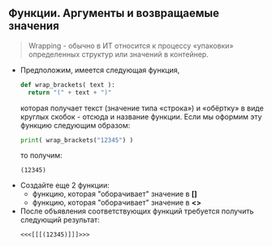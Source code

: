 ## Функции. Аргументы и возвращаемые значения

> Wrapping - обычно в ИТ относится к процессу «упаковки» определенных структур или значений в контейнер.


* Предположим, имеется следующая ​​функция,
  ```python
  def wrap_brackets( text ):
    return "(" + text + ")"
  ```
  которая получает текст (значение типа «строка») и «обёртку» в виде круглых скобок - отсюда и название функции. Если мы оформим эту функцию следующим образом:
  ```python
  print( wrap_brackets("12345") )
  ```
  то получим:
  ```
  (12345)
  ```
* Создайте еще 2 функции:
  * функцию, которая "оборачивает" значение в **[]**
  * функцию, которая "оборачивает" значение в **<>**
* После объявления соответствующих функций требуется получить следующий результат:
    ```
    <<<[[[(12345)]]]>>>
    ```
